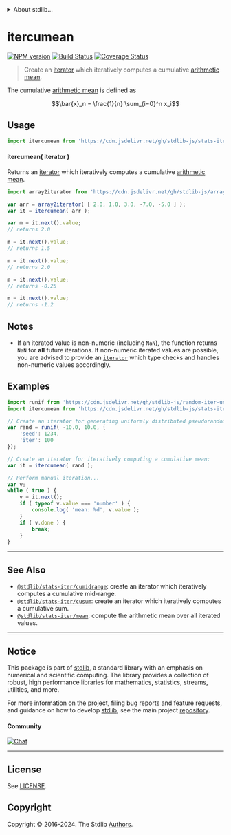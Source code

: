 <!--

@license Apache-2.0

Copyright (c) 2019 The Stdlib Authors.

Licensed under the Apache License, Version 2.0 (the "License");
you may not use this file except in compliance with the License.
You may obtain a copy of the License at

   http://www.apache.org/licenses/LICENSE-2.0

Unless required by applicable law or agreed to in writing, software
distributed under the License is distributed on an "AS IS" BASIS,
WITHOUT WARRANTIES OR CONDITIONS OF ANY KIND, either express or implied.
See the License for the specific language governing permissions and
limitations under the License.

-->


<details>
  <summary>
    About stdlib...
  </summary>
  <p>We believe in a future in which the web is a preferred environment for numerical computation. To help realize this future, we've built stdlib. stdlib is a standard library, with an emphasis on numerical and scientific computation, written in JavaScript (and C) for execution in browsers and in Node.js.</p>
  <p>The library is fully decomposable, being architected in such a way that you can swap out and mix and match APIs and functionality to cater to your exact preferences and use cases.</p>
  <p>When you use stdlib, you can be absolutely certain that you are using the most thorough, rigorous, well-written, studied, documented, tested, measured, and high-quality code out there.</p>
  <p>To join us in bringing numerical computing to the web, get started by checking us out on <a href="https://github.com/stdlib-js/stdlib">GitHub</a>, and please consider <a href="https://opencollective.com/stdlib">financially supporting stdlib</a>. We greatly appreciate your continued support!</p>
</details>

# itercumean

[![NPM version][npm-image]][npm-url] [![Build Status][test-image]][test-url] [![Coverage Status][coverage-image]][coverage-url] <!-- [![dependencies][dependencies-image]][dependencies-url] -->

> Create an [iterator][mdn-iterator-protocol] which iteratively computes a cumulative [arithmetic mean][arithmetic-mean].

<section class="intro">

The cumulative [arithmetic mean][arithmetic-mean] is defined as

<!-- <equation class="equation" label="eq:cumulative_arithmetic_mean" align="center" raw="\bar{x}_n = \frac{1}{n} \sum_{i=0}^n x_i" alt="Equation for the cumulative arithmetic mean."> -->

```math
\bar{x}_n = \frac{1}{n} \sum_{i=0}^n x_i
```

<!-- <div class="equation" align="center" data-raw-text="\bar{x}_n = \frac{1}{n} \sum_{i=0}^n x_i" data-equation="eq:cumulative_arithmetic_mean">
    <img src="https://cdn.jsdelivr.net/gh/stdlib-js/stdlib@409c465a46090d66ce8ea7980f14e8f28a95e9be/lib/node_modules/@stdlib/stats/iter/cumean/docs/img/equation_cumulative_arithmetic_mean.svg" alt="Equation for the cumulative arithmetic mean.">
    <br>
</div> -->

<!-- </equation> -->

</section>

<!-- /.intro -->

<!-- Package usage documentation. -->



<section class="usage">

## Usage

```javascript
import itercumean from 'https://cdn.jsdelivr.net/gh/stdlib-js/stats-iter-cumean@deno/mod.js';
```

#### itercumean( iterator )

Returns an [iterator][mdn-iterator-protocol] which iteratively computes a cumulative [arithmetic mean][arithmetic-mean].

```javascript
import array2iterator from 'https://cdn.jsdelivr.net/gh/stdlib-js/array-to-iterator@deno/mod.js';

var arr = array2iterator( [ 2.0, 1.0, 3.0, -7.0, -5.0 ] );
var it = itercumean( arr );

var m = it.next().value;
// returns 2.0

m = it.next().value;
// returns 1.5

m = it.next().value;
// returns 2.0

m = it.next().value;
// returns -0.25

m = it.next().value;
// returns -1.2
```

</section>

<!-- /.usage -->

<!-- Package usage notes. Make sure to keep an empty line after the `section` element and another before the `/section` close. -->

<section class="notes">

## Notes

-   If an iterated value is non-numeric (including `NaN`), the function returns `NaN` for **all** future iterations. If non-numeric iterated values are possible, you are advised to provide an [`iterator`][mdn-iterator-protocol] which type checks and handles non-numeric values accordingly.

</section>

<!-- /.notes -->

<!-- Package usage examples. -->

<section class="examples">

## Examples

<!-- eslint no-undef: "error" -->

```javascript
import runif from 'https://cdn.jsdelivr.net/gh/stdlib-js/random-iter-uniform@deno/mod.js';
import itercumean from 'https://cdn.jsdelivr.net/gh/stdlib-js/stats-iter-cumean@deno/mod.js';

// Create an iterator for generating uniformly distributed pseudorandom numbers:
var rand = runif( -10.0, 10.0, {
    'seed': 1234,
    'iter': 100
});

// Create an iterator for iteratively computing a cumulative mean:
var it = itercumean( rand );

// Perform manual iteration...
var v;
while ( true ) {
    v = it.next();
    if ( typeof v.value === 'number' ) {
        console.log( 'mean: %d', v.value );
    }
    if ( v.done ) {
        break;
    }
}
```

</section>

<!-- /.examples -->

<!-- Section to include cited references. If references are included, add a horizontal rule *before* the section. Make sure to keep an empty line after the `section` element and another before the `/section` close. -->

<section class="references">

</section>

<!-- /.references -->

<!-- Section for related `stdlib` packages. Do not manually edit this section, as it is automatically populated. -->

<section class="related">

* * *

## See Also

-   <span class="package-name">[`@stdlib/stats-iter/cumidrange`][@stdlib/stats/iter/cumidrange]</span><span class="delimiter">: </span><span class="description">create an iterator which iteratively computes a cumulative mid-range.</span>
-   <span class="package-name">[`@stdlib/stats-iter/cusum`][@stdlib/stats/iter/cusum]</span><span class="delimiter">: </span><span class="description">create an iterator which iteratively computes a cumulative sum.</span>
-   <span class="package-name">[`@stdlib/stats-iter/mean`][@stdlib/stats/iter/mean]</span><span class="delimiter">: </span><span class="description">compute the arithmetic mean over all iterated values.</span>

</section>

<!-- /.related -->

<!-- Section for all links. Make sure to keep an empty line after the `section` element and another before the `/section` close. -->


<section class="main-repo" >

* * *

## Notice

This package is part of [stdlib][stdlib], a standard library with an emphasis on numerical and scientific computing. The library provides a collection of robust, high performance libraries for mathematics, statistics, streams, utilities, and more.

For more information on the project, filing bug reports and feature requests, and guidance on how to develop [stdlib][stdlib], see the main project [repository][stdlib].

#### Community

[![Chat][chat-image]][chat-url]

---

## License

See [LICENSE][stdlib-license].


## Copyright

Copyright &copy; 2016-2024. The Stdlib [Authors][stdlib-authors].

</section>

<!-- /.stdlib -->

<!-- Section for all links. Make sure to keep an empty line after the `section` element and another before the `/section` close. -->

<section class="links">

[npm-image]: http://img.shields.io/npm/v/@stdlib/stats-iter-cumean.svg
[npm-url]: https://npmjs.org/package/@stdlib/stats-iter-cumean

[test-image]: https://github.com/stdlib-js/stats-iter-cumean/actions/workflows/test.yml/badge.svg?branch=v0.2.0
[test-url]: https://github.com/stdlib-js/stats-iter-cumean/actions/workflows/test.yml?query=branch:v0.2.0

[coverage-image]: https://img.shields.io/codecov/c/github/stdlib-js/stats-iter-cumean/main.svg
[coverage-url]: https://codecov.io/github/stdlib-js/stats-iter-cumean?branch=main

<!--

[dependencies-image]: https://img.shields.io/david/stdlib-js/stats-iter-cumean.svg
[dependencies-url]: https://david-dm.org/stdlib-js/stats-iter-cumean/main

-->

[chat-image]: https://img.shields.io/gitter/room/stdlib-js/stdlib.svg
[chat-url]: https://app.gitter.im/#/room/#stdlib-js_stdlib:gitter.im

[stdlib]: https://github.com/stdlib-js/stdlib

[stdlib-authors]: https://github.com/stdlib-js/stdlib/graphs/contributors

[umd]: https://github.com/umdjs/umd
[es-module]: https://developer.mozilla.org/en-US/docs/Web/JavaScript/Guide/Modules

[deno-url]: https://github.com/stdlib-js/stats-iter-cumean/tree/deno
[deno-readme]: https://github.com/stdlib-js/stats-iter-cumean/blob/deno/README.md
[umd-url]: https://github.com/stdlib-js/stats-iter-cumean/tree/umd
[umd-readme]: https://github.com/stdlib-js/stats-iter-cumean/blob/umd/README.md
[esm-url]: https://github.com/stdlib-js/stats-iter-cumean/tree/esm
[esm-readme]: https://github.com/stdlib-js/stats-iter-cumean/blob/esm/README.md
[branches-url]: https://github.com/stdlib-js/stats-iter-cumean/blob/main/branches.md

[stdlib-license]: https://raw.githubusercontent.com/stdlib-js/stats-iter-cumean/main/LICENSE

[arithmetic-mean]: https://en.wikipedia.org/wiki/Arithmetic_mean

[mdn-iterator-protocol]: https://developer.mozilla.org/en-US/docs/Web/JavaScript/Reference/Iteration_protocols#The_iterator_protocol

<!-- <related-links> -->

[@stdlib/stats/iter/cumidrange]: https://github.com/stdlib-js/stats-iter-cumidrange/tree/deno

[@stdlib/stats/iter/cusum]: https://github.com/stdlib-js/stats-iter-cusum/tree/deno

[@stdlib/stats/iter/mean]: https://github.com/stdlib-js/stats-iter-mean/tree/deno

<!-- </related-links> -->

</section>

<!-- /.links -->
